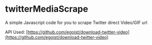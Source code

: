 # twitterMediaScrape

A simple Javascript code for you to scrape Twitter direct Video/GIF url


API Used:
[https://github.com/egoist/download-twitter-video](https://github.com/egoist/download-twitter-video)
